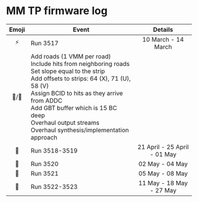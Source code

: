 MM TP firmware log
==================

Emoji            | Event         | Details
:---------------:| ------------- |:-------:
:zap:            | Run 3517      | 10 March - 14 March
:ant:/:wrench:   | Add roads (1 VMM per road) <br> Include hits from neighboring roads <br> Set slope equal to the strip <br> Add offsets to strips: 64 (X), 71 (U), 58 (V) <br> Assign BCID to hits as they arrive from ADDC <br> Add GBT buffer which is 15 BC deep <br> Overhaul output streams <br> Overhaul synthesis/implementation approach |
:rotating_light: | Run 3518-3519 | 21 April - 25 April - 01 May
:rotating_light: | Run 3520      | 02 May - 04 May
:rotating_light: | Run 3521      | 05 May - 08 May
:rotating_light: | Run 3522-3523 | 11 May - 18 May - 27 May

